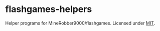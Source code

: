 # flashgames-helpers

Helper programs for MineRobber9000/flashgames. Licensed under [MIT](https://khuxkm.mit-license.org).
